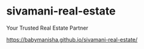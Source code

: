 # sivamani-real-estate
Your Trusted Real Estate Partner

https://babymanisha.github.io/sivamani-real-estate/
